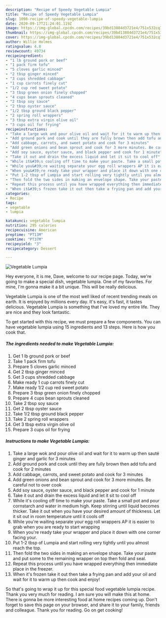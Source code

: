 ```yaml
---
description: "Recipe of Speedy Vegetable Lumpia"
title: "Recipe of Speedy Vegetable Lumpia"
slug: 1098-recipe-of-speedy-vegetable-lumpia
date: 2020-09-17T21:24:01.119Z
image: https://img-global.cpcdn.com/recipes/39bd13884d3721e4/751x532cq70/vegetable-lumpia-recipe-main-photo.jpg
thumbnail: https://img-global.cpcdn.com/recipes/39bd13884d3721e4/751x532cq70/vegetable-lumpia-recipe-main-photo.jpg
cover: https://img-global.cpcdn.com/recipes/39bd13884d3721e4/751x532cq70/vegetable-lumpia-recipe-main-photo.jpg
author: Willie Holmes
ratingvalue: 4.8
reviewcount: 49734
recipeingredient:
- "1 lb ground pork or beef"
- "1 pack firm tofu"
- "5 cloves garlic minced"
- "2 tbsp ginger minced"
- "3 cups shredded cabbage"
- "1 cup carrots finely cut"
- "1/2 cup red sweet potato"
- "3 tbsp green onion finely chopped"
- "4 cups bean sprouts cleaned"
- "2 tbsp soy sauce"
- "2 tbsp oyster sauce"
- "1/2 tbsp ground black pepper"
- "2 spring roll wrappers"
- "3 tbsp extra virgin olive oil"
- "3 cups oil for frying"
recipeinstructions:
- "Take a large wok and pour olive oil and wait for it to warm up then sauté ginger and garlic for 3 minutes"
- "Add ground pork and cook until they are fully brown then add tofu and cook for 2 minutes"
- "Add cabbage, carrots, and sweet potato and cook for 3 minutes"
- "Add green onions and bean sprout and cook for 3 more minutes. Be careful not to over cook"
- "Add soy sauce, oyster sauce, and black pepper and cook for 1 minute"
- "Take it out and drain the excess liquid and let it sit to cool off"
- "While it&#39;s cooling off time to make your paste. Take a small pot and pour cornstarch and water in medium high. Keep stirring until liquid becomes thicker. Take it out when you have your desired amount of thickness. Let it sit out in room temperature until it cools off"
- "While you&#39;re waiting separate your egg roll wrappers AP it is easier to grab when you are ready to start wrapping"
- "When you&#39;re ready take your wrapper and place it down with one corner facing your."
- "Put 1-2 tbsp of Lumpia and start rolling very tightly until you almost reach the top."
- "Then fold the two sides in making an envelope shape. Take your paste and put some to the remaining wrapper on top then fold and seal."
- "Repeat this process until you have wrapped everything then immediate place in the freezer."
- "When it&#39;s frozen take it out then take a frying pan and add your oil and wait for it to warm up then cook and enjoy!"
categories:
- Recipe
tags:
- vegetable
- lumpia

katakunci: vegetable lumpia 
nutrition: 295 calories
recipecuisine: American
preptime: "PT13M"
cooktime: "PT37M"
recipeyield: "3"
recipecategory: Dessert

---
```



![Vegetable Lumpia](https://img-global.cpcdn.com/recipes/39bd13884d3721e4/751x532cq70/vegetable-lumpia-recipe-main-photo.jpg)

Hey everyone, it is me, Dave, welcome to our recipe page. Today, we're going to make a special dish, vegetable lumpia. One of my favorites. For mine, I'm gonna make it a bit unique. This will be really delicious.



Vegetable Lumpia is one of the most well liked of recent trending meals on earth. It is enjoyed by millions every day. It's easy, it's fast, it tastes delicious. Vegetable Lumpia is something that I've loved my entire life. They are nice and they look fantastic.


To get started with this recipe, we must prepare a few components. You can have vegetable lumpia using 15 ingredients and 13 steps. Here is how you cook that.

<!--inarticleads1-->

##### The ingredients needed to make Vegetable Lumpia:

1. Get 1 lb ground pork or beef
1. Take 1 pack firm tofu
1. Prepare 5 cloves garlic minced
1. Get 2 tbsp ginger minced
1. Get 3 cups shredded cabbage
1. Make ready 1 cup carrots finely cut
1. Make ready 1/2 cup red sweet potato
1. Prepare 3 tbsp green onion finely chopped
1. Prepare 4 cups bean sprouts cleaned
1. Take 2 tbsp soy sauce
1. Get 2 tbsp oyster sauce
1. Take 1/2 tbsp ground black pepper
1. Take 2 spring roll wrappers
1. Get 3 tbsp extra virgin olive oil
1. Prepare 3 cups oil for frying




<!--inarticleads2-->

##### Instructions to make Vegetable Lumpia:

1. Take a large wok and pour olive oil and wait for it to warm up then sauté ginger and garlic for 3 minutes
1. Add ground pork and cook until they are fully brown then add tofu and cook for 2 minutes
1. Add cabbage, carrots, and sweet potato and cook for 3 minutes
1. Add green onions and bean sprout and cook for 3 more minutes. Be careful not to over cook
1. Add soy sauce, oyster sauce, and black pepper and cook for 1 minute
1. Take it out and drain the excess liquid and let it sit to cool off
1. While it&#39;s cooling off time to make your paste. Take a small pot and pour cornstarch and water in medium high. Keep stirring until liquid becomes thicker. Take it out when you have your desired amount of thickness. Let it sit out in room temperature until it cools off
1. While you&#39;re waiting separate your egg roll wrappers AP it is easier to grab when you are ready to start wrapping
1. When you&#39;re ready take your wrapper and place it down with one corner facing your.
1. Put 1-2 tbsp of Lumpia and start rolling very tightly until you almost reach the top.
1. Then fold the two sides in making an envelope shape. Take your paste and put some to the remaining wrapper on top then fold and seal.
1. Repeat this process until you have wrapped everything then immediate place in the freezer.
1. When it&#39;s frozen take it out then take a frying pan and add your oil and wait for it to warm up then cook and enjoy!




So that's going to wrap it up for this special food vegetable lumpia recipe. Thank you very much for reading. I am sure you will make this at home. There is gonna be more interesting food at home recipes coming up. Don't forget to save this page on your browser, and share it to your family, friends and colleague. Thank you for reading. Go on get cooking!

